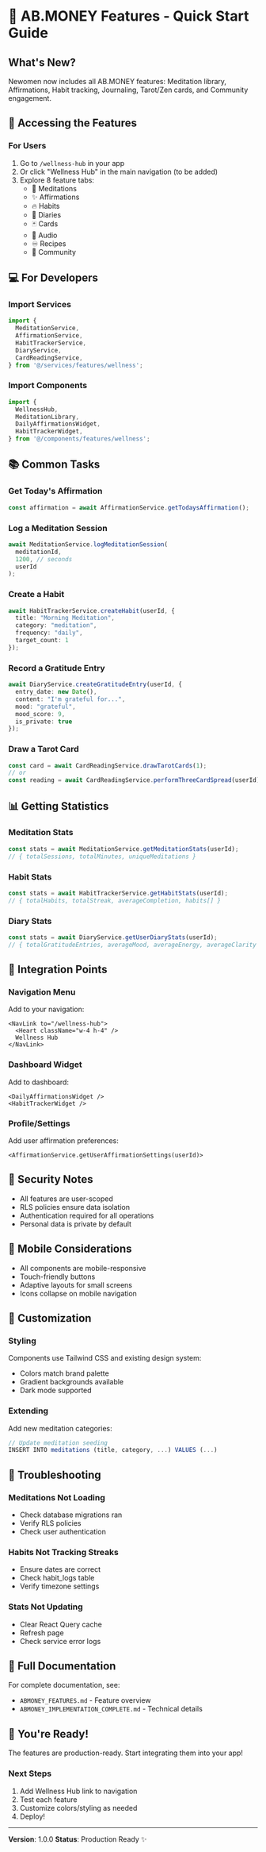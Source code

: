 # 🚀 AB.MONEY Features - Quick Start Guide

## What's New?
Newomen now includes all AB.MONEY features: Meditation library, Affirmations, Habit tracking, Journaling, Tarot/Zen cards, and Community engagement.

## 📍 Accessing the Features

### For Users
1. Go to `/wellness-hub` in your app
2. Or click "Wellness Hub" in the main navigation (to be added)
3. Explore 8 feature tabs:
   - 🧘 Meditations
   - ✨ Affirmations
   - 🔥 Habits
   - 📔 Diaries
   - 🃏 Cards
   - 🎵 Audio
   - ♾️ Recipes
   - 🤝 Community

## 💻 For Developers

### Import Services
```typescript
import {
  MeditationService,
  AffirmationService,
  HabitTrackerService,
  DiaryService,
  CardReadingService,
} from '@/services/features/wellness';
```

### Import Components
```typescript
import {
  WellnessHub,
  MeditationLibrary,
  DailyAffirmationsWidget,
  HabitTrackerWidget,
} from '@/components/features/wellness';
```

## 📚 Common Tasks

### Get Today's Affirmation
```typescript
const affirmation = await AffirmationService.getTodaysAffirmation();
```

### Log a Meditation Session
```typescript
await MeditationService.logMeditationSession(
  meditationId,
  1200, // seconds
  userId
);
```

### Create a Habit
```typescript
await HabitTrackerService.createHabit(userId, {
  title: "Morning Meditation",
  category: "meditation",
  frequency: "daily",
  target_count: 1
});
```

### Record a Gratitude Entry
```typescript
await DiaryService.createGratitudeEntry(userId, {
  entry_date: new Date(),
  content: "I'm grateful for...",
  mood: "grateful",
  mood_score: 9,
  is_private: true
});
```

### Draw a Tarot Card
```typescript
const card = await CardReadingService.drawTarotCards(1);
// or
const reading = await CardReadingService.performThreeCardSpread(userId);
```

## 📊 Getting Statistics

### Meditation Stats
```typescript
const stats = await MeditationService.getMeditationStats(userId);
// { totalSessions, totalMinutes, uniqueMeditations }
```

### Habit Stats
```typescript
const stats = await HabitTrackerService.getHabitStats(userId);
// { totalHabits, totalStreak, averageCompletion, habits[] }
```

### Diary Stats
```typescript
const stats = await DiaryService.getUserDiaryStats(userId);
// { totalGratitudeEntries, averageMood, averageEnergy, averageClarity }
```

## 🎯 Integration Points

### Navigation Menu
Add to your navigation:
```tsx
<NavLink to="/wellness-hub">
  <Heart className="w-4 h-4" />
  Wellness Hub
</NavLink>
```

### Dashboard Widget
Add to dashboard:
```tsx
<DailyAffirmationsWidget />
<HabitTrackerWidget />
```

### Profile/Settings
Add user affirmation preferences:
```tsx
<AffirmationService.getUserAffirmationSettings(userId)>
```

## 🔐 Security Notes

- All features are user-scoped
- RLS policies ensure data isolation
- Authentication required for all operations
- Personal data is private by default

## 📱 Mobile Considerations

- All components are mobile-responsive
- Touch-friendly buttons
- Adaptive layouts for small screens
- Icons collapse on mobile navigation

## 🎨 Customization

### Styling
Components use Tailwind CSS and existing design system:
- Colors match brand palette
- Gradient backgrounds available
- Dark mode supported

### Extending
Add new meditation categories:
```typescript
// Update meditation seeding
INSERT INTO meditations (title, category, ...) VALUES (...)
```

## 🐛 Troubleshooting

### Meditations Not Loading
- Check database migrations ran
- Verify RLS policies
- Check user authentication

### Habits Not Tracking Streaks
- Ensure dates are correct
- Check habit_logs table
- Verify timezone settings

### Stats Not Updating
- Clear React Query cache
- Refresh page
- Check service error logs

## 📖 Full Documentation

For complete documentation, see:
- `ABMONEY_FEATURES.md` - Feature overview
- `ABMONEY_IMPLEMENTATION_COMPLETE.md` - Technical details

## 🎉 You're Ready!

The features are production-ready. Start integrating them into your app!

### Next Steps
1. Add Wellness Hub link to navigation
2. Test each feature
3. Customize colors/styling as needed
4. Deploy!

---

**Version**: 1.0.0
**Status**: Production Ready ✨
